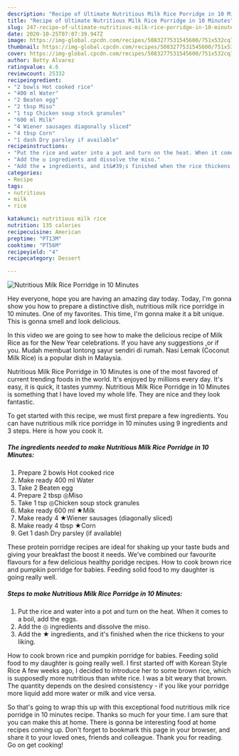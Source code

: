 ```yaml
---
description: "Recipe of Ultimate Nutritious Milk Rice Porridge in 10 Minutes"
title: "Recipe of Ultimate Nutritious Milk Rice Porridge in 10 Minutes"
slug: 247-recipe-of-ultimate-nutritious-milk-rice-porridge-in-10-minutes
date: 2020-10-25T07:07:39.947Z
image: https://img-global.cpcdn.com/recipes/5083277531545600/751x532cq70/nutritious-milk-rice-porridge-in-10-minutes-recipe-main-photo.jpg
thumbnail: https://img-global.cpcdn.com/recipes/5083277531545600/751x532cq70/nutritious-milk-rice-porridge-in-10-minutes-recipe-main-photo.jpg
cover: https://img-global.cpcdn.com/recipes/5083277531545600/751x532cq70/nutritious-milk-rice-porridge-in-10-minutes-recipe-main-photo.jpg
author: Betty Alvarez
ratingvalue: 4.6
reviewcount: 25332
recipeingredient:
- "2 bowls Hot cooked rice"
- "400 ml Water"
- "2 Beaten egg"
- "2 tbsp Miso"
- "1 tsp Chicken soup stock granules"
- "600 ml Milk"
- "4 Wiener sausages diagonally sliced"
- "4 tbsp Corn"
- "1 dash Dry parsley if available"
recipeinstructions:
- "Put the rice and water into a pot and turn on the heat. When it comes to a boil, add the eggs."
- "Add the ◎ ingredients and dissolve the miso."
- "Add the ★ ingredients, and it&#39;s finished when the rice thickens to your liking."
categories:
- Recipe
tags:
- nutritious
- milk
- rice

katakunci: nutritious milk rice 
nutrition: 135 calories
recipecuisine: American
preptime: "PT13M"
cooktime: "PT56M"
recipeyield: "4"
recipecategory: Dessert

---
```



![Nutritious Milk Rice Porridge in 10 Minutes](https://img-global.cpcdn.com/recipes/5083277531545600/751x532cq70/nutritious-milk-rice-porridge-in-10-minutes-recipe-main-photo.jpg)

Hey everyone, hope you are having an amazing day today. Today, I'm gonna show you how to prepare a distinctive dish, nutritious milk rice porridge in 10 minutes. One of my favorites. This time, I'm gonna make it a bit unique. This is gonna smell and look delicious.

In this video we are going to see how to make the delicious recipe of Milk Rice as for the New Year celebrations. If you have any suggestions ,or if you. Mudah membuat lontong sayur sendiri di rumah. Nasi Lemak (Coconut Milk Rice) is a popular dish in Malaysia.

Nutritious Milk Rice Porridge in 10 Minutes is one of the most favored of current trending foods in the world. It's enjoyed by millions every day. It's easy, it is quick, it tastes yummy. Nutritious Milk Rice Porridge in 10 Minutes is something that I have loved my whole life. They are nice and they look fantastic.


To get started with this recipe, we must first prepare a few ingredients. You can have nutritious milk rice porridge in 10 minutes using 9 ingredients and 3 steps. Here is how you cook it.

<!--inarticleads1-->

##### The ingredients needed to make Nutritious Milk Rice Porridge in 10 Minutes:

1. Prepare 2 bowls Hot cooked rice
1. Make ready 400 ml Water
1. Take 2 Beaten egg
1. Prepare 2 tbsp ◎Miso
1. Take 1 tsp ◎Chicken soup stock granules
1. Make ready 600 ml ★Milk
1. Make ready 4 ★Wiener sausages (diagonally sliced)
1. Make ready 4 tbsp ★Corn
1. Get 1 dash Dry parsley (if available)


These protein porridge recipes are ideal for shaking up your taste buds and giving your breakfast the boost it needs. We&#39;ve combined our favourite flavours for a few delicious healthy poridge recipes. How to cook brown rice and pumpkin porridge for babies. Feeding solid food to my daughter is going really well. 

<!--inarticleads2-->

##### Steps to make Nutritious Milk Rice Porridge in 10 Minutes:

1. Put the rice and water into a pot and turn on the heat. When it comes to a boil, add the eggs.
1. Add the ◎ ingredients and dissolve the miso.
1. Add the ★ ingredients, and it&#39;s finished when the rice thickens to your liking.


How to cook brown rice and pumpkin porridge for babies. Feeding solid food to my daughter is going really well. I first started off with Korean Style Rice A few weeks ago, I decided to introduce her to some brown rice, which is supposedly more nutritious than white rice. I was a bit weary that brown. The quantity depends on the desired consistency - if you like your porridge more liquid add more water or milk and vice versa. 

So that's going to wrap this up with this exceptional food nutritious milk rice porridge in 10 minutes recipe. Thanks so much for your time. I am sure that you can make this at home. There is gonna be interesting food at home recipes coming up. Don't forget to bookmark this page in your browser, and share it to your loved ones, friends and colleague. Thank you for reading. Go on get cooking!
